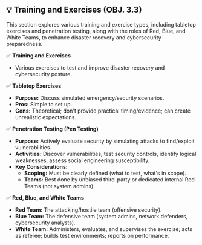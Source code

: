 ## 💡 Training and Exercises (OBJ. 3.3)
This section explores various training and exercise types, including tabletop exercises and penetration testing, along with the roles of Red, Blue, and White Teams, to enhance disaster recovery and cybersecurity preparedness.

✅ **Training and Exercises**
- Various exercises to test and improve disaster recovery and cybersecurity posture.

✅ **Tabletop Exercises**
- **Purpose:** Discuss simulated emergency/security scenarios.
- **Pros:** Simple to set up.
- **Cons:** Theoretical; don't provide practical timing/evidence; can create unrealistic expectations.

✅ **Penetration Testing (Pen Testing)**
- **Purpose:** Actively evaluate security by simulating attacks to find/exploit vulnerabilities.
- **Activities:** Discover vulnerabilities, test security controls, identify logical weaknesses, assess social engineering susceptibility.
- **Key Considerations:**
  - **Scoping:** Must be clearly defined (what to test, what's in scope).
  - **Teams:** Best done by unbiased third-party or dedicated internal Red Teams (not system admins).

✅ **Red, Blue, and White Teams**
- **Red Team:** The attacking/hostile team (offensive security).
- **Blue Team:** The defensive team (system admins, network defenders, cybersecurity analysts).
- **White Team:** Administers, evaluates, and supervises the exercise; acts as referee; builds test environments; reports on performance.